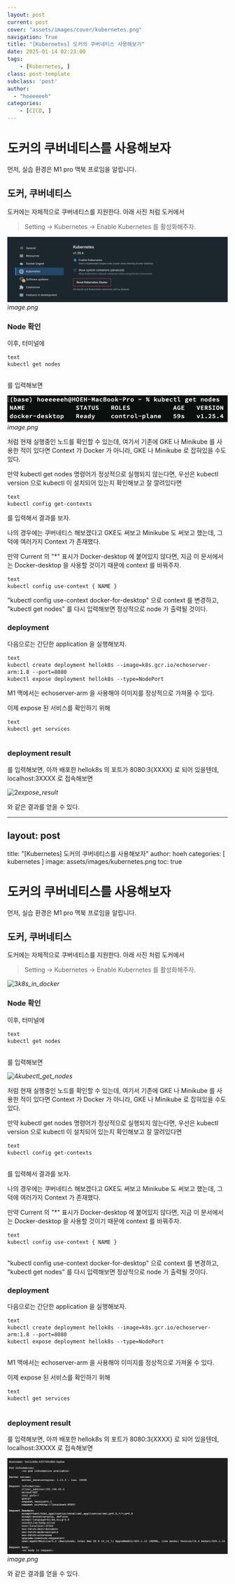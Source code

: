 ```yaml
---
layout: post
current: post
cover: "assets/images/cover/kubernetes.png"
navigation: True
title: "[Kubernetes] 도커의 쿠버네티스 사용해보기"
date: 2025-01-14 02:23:00
tags:
    - [Kubernetes, ]
class: post-template
subclass: 'post'
author: 
  - "hoeeeeeh"
categories:
    - [CICD, ]
---
```


# 도커의 쿠버네티스를 사용해보자


먼저, 실습 환경은 M1 pro 맥북 프로임을 알립니다.


## 도커, 쿠버네티스


도커에는 자체적으로 쿠버네티스를 지원한다. 아래 사진 처럼 도커에서


> Setting -> Kubernetes -> Enable Kubernetes 를 활성화해주자.


![0](/upload/2025-01-14-[Kubernetes]_도커의_쿠버네티스_사용해보기.md/0.png)_image.png_


### Node 확인


이후, 터미널에



```
text
kubectl get nodes


```



를 입력해보면


![1](/upload/2025-01-14-[Kubernetes]_도커의_쿠버네티스_사용해보기.md/1.png)_image.png_


처럼 현재 실행중인 노드를 확인할 수 있는데, 여기서 기존에 GKE 나 Minikube 를 사용한 적이 있다면 Context 가 Docker 가 아니라, GKE 나 Minikube 로 잡혀있을 수도 있다.


만약 kubectl get nodes 명령어가 정상적으로 실행되지 않는다면, 우선은 kubectl version 으로 kubectl 이 설치되어 있는지 확인해보고 잘 깔려있다면



```
text
kubectl config get-contexts

```



를 입력해서 결과를 보자.


나의 경우에는 쿠버네티스 해보겠다고 GKE도 써보고 Minikube 도 써보고 했는데, 그 덕에 여러가지 Context 가 존재했다.


만약 Current 의 "*" 표시가 Docker-desktop 에 붙어있지 않다면, 지금 이 문서에서는 Docker-desktop 을 사용할 것이기 때문에 context 를 바꿔주자.



```
text
kubectl config use-context { NAME }

```



"kubectl config use-context docker-for-desktop" 으로 context 를 변경하고, "kubectl get nodes" 를 다시 입력해보면 정상적으로 node 가 출력될 것이다.


### deployment


다음으로는 간단한 application 을 실행해보자.



```
text
kubectl create deployment hellok8s --image=k8s.gcr.io/echoserver-arm:1.8 --port=8080
kubectl expose deployment hellok8s --type=NodePort

```



M1 맥에서는 echoserver-arm 을 사용해야 이미지를 정상적으로 가져올 수 있다.


이제 expose 된 서비스를 확인하기 위해



```
text
kubectl get services


```



### deployment result


를 입력해보면, 아까 배포한 hellok8s 의 포트가 8080:3{XXXX} 로 되어 있을텐데, localhost:3XXXX 로 접속해보면


![2](/upload/2025-01-14-[Kubernetes]_도커의_쿠버네티스_사용해보기.md/2.png)_expose_result_


와 같은 결과를 얻을 수 있다.


---


## layout: post
title: "[Kubernetes] 도커의 쿠버네티스를 사용해보자"
author: hoeh
categories: [ kubernetes ]
image: assets/images/kubernetes.png
toc: true


# 도커의 쿠버네티스를 사용해보자


먼저, 실습 환경은 M1 pro 맥북 프로임을 알립니다.


## 도커, 쿠버네티스


도커에는 자체적으로 쿠버네티스를 지원한다. 아래 사진 처럼 도커에서


> Setting -> Kubernetes -> Enable Kubernetes 를 활성화해주자.


![3](/upload/2025-01-14-[Kubernetes]_도커의_쿠버네티스_사용해보기.md/3.png)_k8s_in_docker_


### Node 확인


이후, 터미널에



```
text
kubectl get nodes


```



를 입력해보면


![4](/upload/2025-01-14-[Kubernetes]_도커의_쿠버네티스_사용해보기.md/4.png)_kubectl_get_nodes_


처럼 현재 실행중인 노드를 확인할 수 있는데, 여기서 기존에 GKE 나 Minikube 를 사용한 적이 있다면 Context 가 Docker 가 아니라, GKE 나 Minikube 로 잡혀있을 수도 있다.


만약 kubectl get nodes 명령어가 정상적으로 실행되지 않는다면, 우선은 kubectl version 으로 kubectl 이 설치되어 있는지 확인해보고 잘 깔려있다면



```
text
kubectl config get-contexts


```



를 입력해서 결과를 보자.


나의 경우에는 쿠버네티스 해보겠다고 GKE도 써보고 Minikube 도 써보고 했는데, 그 덕에 여러가지 Context 가 존재했다.


만약 Current 의 "*" 표시가 Docker-desktop 에 붙어있지 않다면, 지금 이 문서에서는 Docker-desktop 을 사용할 것이기 때문에 context 를 바꿔주자.



```
text
kubectl config use-context { NAME }


```



"kubectl config use-context docker-for-desktop" 으로 context 를 변경하고, "kubectl get nodes" 를 다시 입력해보면 정상적으로 node 가 출력될 것이다.


### deployment


다음으로는 간단한 application 을 실행해보자.



```
text
kubectl create deployment hellok8s --image=k8s.gcr.io/echoserver-arm:1.8 --port=8080
kubectl expose deployment hellok8s --type=NodePort


```



M1 맥에서는 echoserver-arm 을 사용해야 이미지를 정상적으로 가져올 수 있다.


이제 expose 된 서비스를 확인하기 위해



```
text
kubectl get services


```



### deployment result


를 입력해보면, 아까 배포한 hellok8s 의 포트가 8080:3{XXXX} 로 되어 있을텐데, localhost:3XXXX 로 접속해보면


![5](/upload/2025-01-14-[Kubernetes]_도커의_쿠버네티스_사용해보기.md/5.png)_image.png_


와 같은 결과를 얻을 수 있다.

